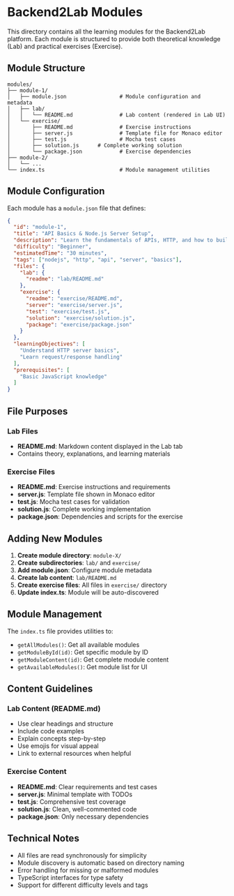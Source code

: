# Backend2Lab Modules

This directory contains all the learning modules for the Backend2Lab platform. Each module is structured to provide both theoretical knowledge (Lab) and practical exercises (Exercise).

## Module Structure

```
modules/
├── module-1/
│   ├── module.json                 # Module configuration and metadata
│   ├── lab/
│   │   └── README.md               # Lab content (rendered in Lab UI)
│   └── exercise/
│       ├── README.md               # Exercise instructions
│       ├── server.js               # Template file for Monaco editor
│       ├── test.js                 # Mocha test cases
│       ├── solution.js      # Complete working solution
│       └── package.json            # Exercise dependencies
├── module-2/
│   └── ...
└── index.ts                        # Module management utilities
```

## Module Configuration

Each module has a `module.json` file that defines:

```json
{
  "id": "module-1",
  "title": "API Basics & Node.js Server Setup",
  "description": "Learn the fundamentals of APIs, HTTP, and how to build your first Node.js server",
  "difficulty": "Beginner",
  "estimatedTime": "30 minutes",
  "tags": ["nodejs", "http", "api", "server", "basics"],
  "files": {
    "lab": {
      "readme": "lab/README.md"
    },
    "exercise": {
      "readme": "exercise/README.md",
      "server": "exercise/server.js",
      "test": "exercise/test.js",
      "solution": "exercise/solution.js",
      "package": "exercise/package.json"
    }
  },
  "learningObjectives": [
    "Understand HTTP server basics",
    "Learn request/response handling"
  ],
  "prerequisites": [
    "Basic JavaScript knowledge"
  ]
}
```

## File Purposes

### Lab Files
- **README.md**: Markdown content displayed in the Lab tab
- Contains theory, explanations, and learning materials

### Exercise Files
- **README.md**: Exercise instructions and requirements
- **server.js**: Template file shown in Monaco editor
- **test.js**: Mocha test cases for validation
- **solution.js**: Complete working implementation
- **package.json**: Dependencies and scripts for the exercise

## Adding New Modules

1. **Create module directory**: `module-X/`
2. **Create subdirectories**: `lab/` and `exercise/`
3. **Add module.json**: Configure module metadata
4. **Create lab content**: `lab/README.md`
5. **Create exercise files**: All files in `exercise/` directory
6. **Update index.ts**: Module will be auto-discovered

## Module Management

The `index.ts` file provides utilities to:

- `getAllModules()`: Get all available modules
- `getModuleById(id)`: Get specific module by ID
- `getModuleContent(id)`: Get complete module content
- `getAvailableModules()`: Get module list for UI

## Content Guidelines

### Lab Content (README.md)
- Use clear headings and structure
- Include code examples
- Explain concepts step-by-step
- Use emojis for visual appeal
- Link to external resources when helpful

### Exercise Content
- **README.md**: Clear requirements and test cases
- **server.js**: Minimal template with TODOs
- **test.js**: Comprehensive test coverage
- **solution.js**: Clean, well-commented code
- **package.json**: Only necessary dependencies

## Technical Notes

- All files are read synchronously for simplicity
- Module discovery is automatic based on directory naming
- Error handling for missing or malformed modules
- TypeScript interfaces for type safety
- Support for different difficulty levels and tags

